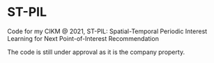 # ST-PIL

Code for my CIKM @ 2021, ST-PIL: Spatial-Temporal Periodic Interest Learning for Next Point-of-Interest Recommendation

The code is still under approval as it is the company property.


